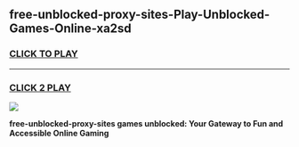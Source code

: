 
## free-unblocked-proxy-sites-Play-Unblocked-Games-Online-xa2sd
<h3>
<a href="https://premium76.site?title=free-unblocked-proxy-sites&ref=25A">CLICK TO PLAY</a></h3>
<hr>

<h3>
<a href="https://premium76.site?title=free-unblocked-proxy-sites&ref=25A">CLICK 2 PLAY</a>
  
</h3>

<a href="https://premium76.site?title=free-unblocked-proxy-sites&ref=25A"><img src="https://clearcache.store/games.png"></a>


**free-unblocked-proxy-sites games unblocked: Your Gateway to Fun and Accessible Online Gaming**
